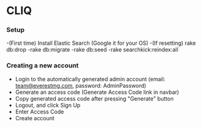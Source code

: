 # CLIQ
### Setup
-(First time) Install Elastic Search (Google it for your OS)
-(If resetting) rake db:drop
-rake db:migrate
-rake db:seed
-rake searchkick:reindex:all
### Creating a new account
- Login to the automatically generated admin account (email: team@everestmg.com, password: AdminPassword)
- Generate an access code (Generate Access Code link in navbar)
- Copy generated access code after pressing "Generate" button
- Logout, and click Sign Up
- Enter Access Code
- Create account

